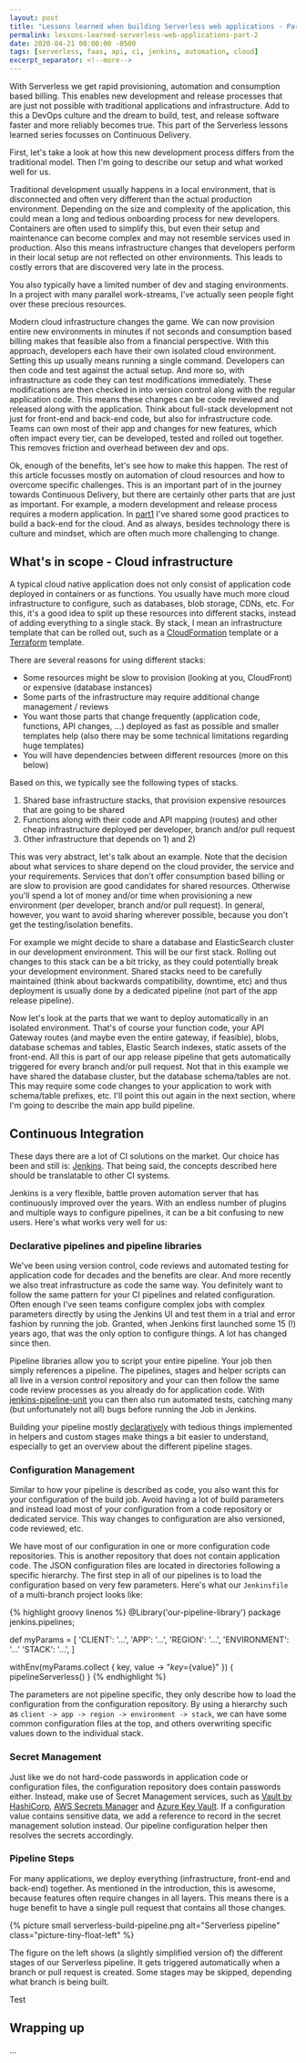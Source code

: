 ```yaml
---
layout: post
title: "Lessons learned when building Serverless web applications - Part 2"
permalink: lessons-learned-serverless-web-applications-part-2
date: 2020-04-21 00:00:00 -0500
tags: [serverless, faas, api, ci, jenkins, automation, cloud]
excerpt_separator: <!--more-->
---
```

With Serverless we get rapid provisioning, automation and consumption based billing. This enables new development and release processes that are just not possible with traditional applications and infrastructure. Add to this a DevOps culture and the dream to build, test, and release software faster and more reliably becomes true. This part of the Serverless lessons learned series focusses on Continuous Delivery.

<!--more-->

First, let's take a look at how this new development process differs from the traditional model. Then I'm going to describe our setup and what worked well for us.

Traditional development usually happens in a local environment, that is disconnected and often very different than the actual production environment. Depending on the size and complexity of the application, this could mean a long and tedious onboarding process for new developers. Containers are often used to simplify this, but even their setup and maintenance can become complex and may not resemble services used in production. Also this means infrastructure changes that developers perform in their local setup are not reflected on other environments. This leads to costly errors that are discovered very late in the process.

You also typically have a limited number of dev and staging environments. In a project with many parallel work-streams, I've actually seen people fight over these precious resources.

Modern cloud infrastructure changes the game. We can now provision entire new environments in minutes if not seconds and consumption based billing makes that feasible also from a financial perspective. With this approach, developers each have their own isolated cloud environment. Setting this up usually means running a single command. Developers can then code and test against the actual setup. And more so, with infrastructure as code they can test modifications immediately. These modifications are then checked in into version control along with the regular application code. This means these changes can be code reviewed and released along with the application. Think about full-stack development not just for front-end and back-end code, but also for infrastructure code. Teams can own most of their app and changes for new features, which often impact every tier, can be developed, tested and rolled out together. This removes friction and overhead between dev and ops.

Ok, enough of the benefits, let's see how to make this happen. The rest of this article focusses mostly on automation of cloud resources and how to overcome specific challenges. This is an important part of in the journey towards Continuous Delivery, but there are certainly other parts that are just as important. For example, a modern development and release process requires a modern application. In [part1](part1) I've shared some good practices to build a back-end for the cloud. And as always, besides technology there is culture and mindset, which are often much more challenging to change.

## What's in scope - Cloud infrastructure

A typical cloud native application does not only consist of application code deployed in containers or as functions. You usually have much more cloud infrastructure to configure, such as databases, blob storage, CDNs, etc. For this, it's a good idea to split up these resources into different stacks, instead of adding everything to a single stack. By stack, I mean an infrastructure template that can be rolled out, such as a [CloudFormation](CloudFormation) template or a [Terraform]() template.

There are several reasons for using different stacks:

  - Some resources might be slow to provision (looking at you, CloudFront) or expensive (database instances)
  - Some parts of the infrastructure may require additional change management / reviews
  - You want those parts that change frequently (application code, functions, API changes, ...) deployed as fast as possible and smaller templates help (also there may be some technical limitations regarding huge templates)
  - You will have dependencies between different resources (more on this below)

Based on this, we typically see the following types of stacks.

  1. Shared base infrastructure stacks, that provision expensive resources that are going to be shared
  2. Functions along with their code and API mapping (routes) and other cheap infrastructure deployed per developer, branch and/or pull request
  3. Other infrastructure that depends on 1) and 2)

This was very abstract, let's talk about an example. Note that the decision about what services to share depend on the cloud provider, the service and your requirements. Services that don't offer consumption based billing or are slow to provision are good candidates for shared resources. Otherwise you'll spend a lot of money and/or time when provisioning a new environment (per developer, branch and/or pull request). In general, however, you want to avoid sharing wherever possible, because you don't get the testing/isolation benefits.

For example we might decide to share a database and ElasticSearch cluster in our development environment. This will be our first stack. Rolling out changes to this stack can be a bit tricky, as they could potentially break your development environment. Shared stacks need to be carefully maintained (think about backwards compatibility, downtime, etc) and thus deployment is usually done by a dedicated pipeline (not part of the app release pipeline).

Now let's look at the parts that we want to deploy automatically in an isolated environment. That's of course your function code, your API Gateway routes (and maybe even the entire gateway, if feasible), blobs, database schemas and tables, Elastic Search indexes, static assets of the front-end. All this is part of our app release pipeline that gets automatically triggered for every branch and/or pull request. Not that in this example we have shared the database cluster, but the database schema/tables are not. This may require some code changes to your application to work with schema/table prefixes, etc. I'll point this out again in the next section, where I'm going to describe the main app build pipeline.

## Continuous Integration

These days there are a lot of CI solutions on the market. Our choice has been and still is: [Jenkins][Jenkins]. That being said, the concepts described here should be translatable to other CI systems.

Jenkins is a very flexible, battle proven automation server that has continuously improved over the years. With an endless number of plugins and multiple ways to configure pipelines, it can be a bit confusing to new users. Here's what works very well for us:

### Declarative pipelines and pipeline libraries

We've been using version control, code reviews and automated testing for application code for decades and the benefits are clear. And more recently we also treat infrastructure as code the same way. You definitely want to follow the same pattern for your CI pipelines and related configuration. Often enough I've seen teams configure complex jobs with complex parameters directly by using the Jenkins UI and test them in a trial and error fashion by running the job. Granted, when Jenkins first launched some 15 (!) years ago, that was the only option to configure things. A lot has changed since then.

Pipeline libraries allow you to script your entire pipeline. Your job then simply references a pipeline. The pipelines, stages and helper scripts can all live in a version control repository and your can then follow the same code review processes as you already do for application code. With [jenkins-pipeline-unit](jenkins-pipeline-unit) you can then also run automated tests, catching many (but unfortunately not all) bugs before running the Job in Jenkins.

Building your pipeline mostly [declaratively](declarative-pipelines) with tedious things implemented in helpers and custom stages make things a bit easier to understand, especially to get an overview about the different pipeline stages.

### Configuration Management

Similar to how your pipeline is described as code, you also want this for your configuration of the build job. Avoid having a lot of build parameters and instead load most of your configuration from a code repository or dedicated service. This way changes to configuration are also versioned, code reviewed, etc. 

We have most of our configuration in one or more configuration code repositories. This is another repository that does not contain application code. The JSON configuration files are located in directories following a specific hierarchy. The first step in all of our pipelines is to load the configuration based on very few parameters. Here's what our `Jenkinsfile` of a multi-branch project looks like:

{% highlight groovy linenos %}
@Library('our-pipeline-library')
package jenkins.pipelines;

def myParams = [
  'CLIENT': '...',
  'APP': '...',
  'REGION': '...',
  'ENVIRONMENT': '...'
  'STACK': '...',
]

withEnv(myParams.collect { key, value -> "${key}=${value}" }) {
  pipelineServerless()
}
{% endhighlight %}

The parameters are not pipeline specific, they only describe how to load the configuration from the configuration repository. By using a hierarchy such as `client -> app -> region -> environment -> stack`, we can have some common configuration files at the top, and others overwriting specific values down to the individual stack.

### Secret Management

Just like we do not hard-code passwords in application code or configuration files, the configuration repository does contain passwords either. Instead, make use of Secret Management services, such as [Vault by HashiCorp](vault), [AWS Secrets Manager](aws-secrets) and [Azure Key Vault](az-keyvault). If a configuration value contains sensitive data, we add a reference to record in the secret management solution instead. Our pipeline configuration helper then resolves the secrets accordingly. 

### Pipeline Steps

For many applications, we deploy everything (infrastructure, front-end and back-end) together. As mentioned in the introduction, this is awesome, because features often require changes in all layers. This means there is a huge benefit to have a single pull request that contains all those changes. 

{% picture small serverless-build-pipeline.png alt="Serverless pipeline" class="picture-tiny-float-left" %}

The figure on the left shows (a slightly simplified version of) the different stages of our Serverless pipeline. It gets triggered automatically when a branch or pull request is created. Some stages may be skipped, depending what branch is being built.

Test

## Wrapping up

...


[part1]: lessons-learned-serverless-web-applications-part-1
[CloudFormation]: todo
[Terraform]: todo
[Jenkins]: todo
[jenkins-pipeline-unit]: todo
[declarative-pipelines]: https://jenkins.io/doc/book/pipeline/syntax/#declarative-pipeline
[vault]: https://www.vaultproject.io/
[aws-secrets]: https://aws.amazon.com/secrets-manager/
[az-keyvault]: https://azure.microsoft.com/en-us/services/key-vault/
